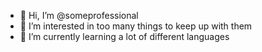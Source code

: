 - 👋 Hi, I’m @someprofessional
- 👀 I’m interested in too many things to keep up with them
- 🌱 I’m currently learning a lot of different languages
